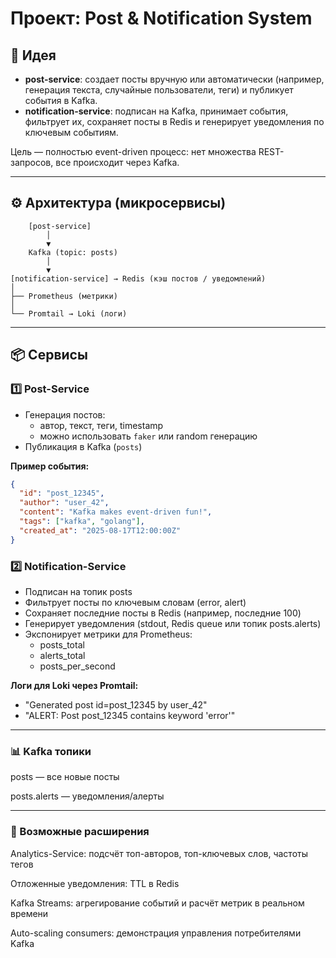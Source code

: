 # Проект: Post & Notification System

## 🎯 Идея
- **post-service**: создает посты вручную или автоматически (например, генерация текста, случайные пользователи, теги) и публикует события в Kafka.  
- **notification-service**: подписан на Kafka, принимает события, фильтрует их, сохраняет посты в Redis и генерирует уведомления по ключевым событиям.  

Цель — полностью event-driven процесс: нет множества REST-запросов, все происходит через Kafka.

---

## ⚙️ Архитектура (микросервисы)

```less
    [post-service]
        │
        ▼
    Kafka (topic: posts)
        │
        ▼
[notification-service] → Redis (кэш постов / уведомлений)
│
├── Prometheus (метрики)
│
└── Promtail → Loki (логи)
```

---

## 📦 Сервисы

### 1️⃣ Post-Service
- Генерация постов:
  - автор, текст, теги, timestamp
  - можно использовать `faker` или random генерацию  
- Публикация в Kafka (`posts`)  

**Пример события:**
```json
{
  "id": "post_12345",
  "author": "user_42",
  "content": "Kafka makes event-driven fun!",
  "tags": ["kafka", "golang"],
  "created_at": "2025-08-17T12:00:00Z"
}
```

### 2️⃣ Notification-Service
- Подписан на топик posts
- Фильтрует посты по ключевым словам (error, alert)
- Сохраняет последние посты в Redis (например, последние 100)
- Генерирует уведомления (stdout, Redis queue или топик posts.alerts)
- Экспонирует метрики для Prometheus:
    - posts_total
    - alerts_total
    - posts_per_second

**Логи для Loki через Promtail:**

- "Generated post id=post_12345 by user_42"
- "ALERT: Post post_12345 contains keyword 'error'"

---

### 📊 Kafka топики
posts — все новые посты

posts.alerts — уведомления/алерты

---

### 🚀 Возможные расширения
Analytics-Service: подсчёт топ-авторов, топ-ключевых слов, частоты тегов

Отложенные уведомления: TTL в Redis

Kafka Streams: агрегирование событий и расчёт метрик в реальном времени

Auto-scaling consumers: демонстрация управления потребителями Kafka
